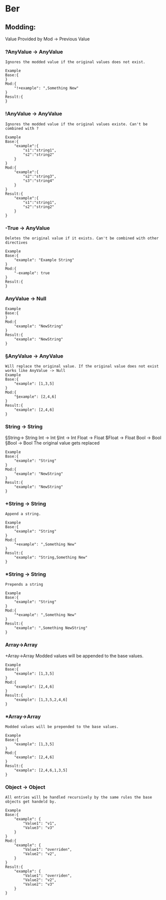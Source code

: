 # Ber

## Modding:

Value Provided by Mod -> Previous Value


### ?AnyValue -> AnyValue
    Ignores the modded value if the original values does not exist.

    Example
    Base:{
    }
    Mod:{
        "!+example": ",Something New"
    }
    Result:{
    }

### !AnyValue -> AnyValue
    Ignores the modded value if the original values existe. Can't be combined with ?

    Example
    Base:{
        "example":{
            "s1":"string1",
            "s2":"string2"
        }
    }
    Mod:{
        "example":{
            "s2":"string3",
            "s3":"string4"
        }
    }
    Result:{
        "example":{
            "s1":"string1",
            "s2":"string2"
        }
    }

### -True -> AnyValue
    Deletes the original value if it exists. Can't be combined with other directives

    Example
    Base:{
        "example": "Example String"
    }
    Mod:{
        "-example": true
    }
    Result:{
    }


### AnyValue -> Null
    Example
    Base:{
    }
    Mod:{
        "example": "NewString"
    }
    Result:{
        "example": "NewString"
    }

### §AnyValue -> AnyValue
    Will replace the original value. If the original value does not exist works like AnyValue -> Null
    Example
    Base:{
        "example": [1,3,5]
    }
    Mod:{
        "§example": [2,4,6]
    }
    Result:{
        "example": [2,4,6]
    }

### String -> String
§String-> String
Int -> Int
§Int -> Int
Float -> Float
$Float -> Float
Bool -> Bool
§Bool -> Bool
    The original value gets replaced

    Example
    Base:{
        "example": "String"
    }
    Mod:{
        "example": "NewString"
    }
    Result:{
        "example": "NewString"
    }

### +String -> String
    Append a string.

    Example
    Base:{
        "example": "String"
    }
    Mod:{
        "+example": ",Something New"
    }
    Result:{
        "example": "String,Something New"
    }

### *String -> String
    Prepends a string

    Example
    Base:{
        "example": "String"
    }
    Mod:{
        "*example": ",Something New"
    }
    Result:{
        "example": ",Something NewString"
    }

### Array->Array
+Array->Array
    Modded values will be appended to the base values.

    Example
    Base:{
        "example": [1,3,5]
    }
    Mod:{
        "example": [2,4,6]
    }
    Result:{
        "example": [1,3,5,2,4,6]
    }

### *Array->Array
    Modded values will be prepended to the base values.

    Example
    Base:{
        "example": [1,3,5]
    }
    Mod:{
        "example": [2,4,6]
    }
    Result:{
        "example": [2,4,6,1,3,5]
    }


### Object -> Object
    All entries will be handled recursively by the same rules the base objects get handeld by.

    Example
    Base:{
        "example": {
            "Value1": "v1",
            "Value3": "v3"
        }
    }
    Mod:{
        "example": {
            "Value1": "overriden",
            "Value2": "v2",
        }
    }
    Result:{
        "example": {
            "Value1": "overriden",
            "Value2": "v2",
            "Value2": "v3"
        }
    }